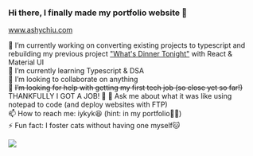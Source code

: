 ### Hi there, I finally made my portfolio website 👋

www.ashychiu.com


🔭 I’m currently working on converting existing projects to typescript and rebuilding my previous project ["What's Dinner Tonight"](https://whats-dinner-tonight.vercel.app/) with React & Material UI  
🌱 I’m currently learning Typescript & DSA  
👯 I’m looking to collaborate on anything  
🤔 ~~I’m looking for help with getting my first tech job (so close yet so far!)~~ THANKFULLY I GOT A JOB! 🎉
💬 Ask me about what it was like using notepad to code (and deploy websites with FTP)  
📫 How to reach me: iykyk😆 (hint: in my portfolio☝🏼)  
⚡ Fun fact: I foster cats without having one myself🐱  

![](https://komarev.com/ghpvc/?username=ashychiu)

<!--
**ashychiu/ashychiu** is a ✨ _special_ ✨ repository because its `README.md` (this file) appears on your GitHub profile.

Here are some ideas to get you started:

- 🔭 I’m currently working on ...
- 🌱 I’m currently learning ...
- 👯 I’m looking to collaborate on ...
- 🤔 I’m looking for help with ...
- 💬 Ask me about ...
- 📫 How to reach me: ...
- 😄 Pronouns: ...
- ⚡ Fun fact: ...
-->
